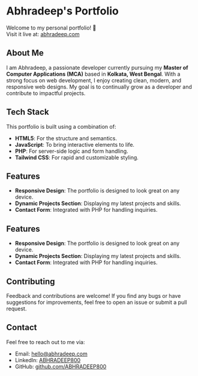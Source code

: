 # Abhradeep's Portfolio

Welcome to my personal portfolio! 🎉  
Visit it live at: [abhradeep.com](https://abhradeep.com)

## About Me

I am Abhradeep, a passionate developer currently pursuing my **Master of Computer Applications (MCA)** based in **Kolkata, West Bengal**. With a strong focus on web development, I enjoy creating clean, modern, and responsive web designs. My goal is to continually grow as a developer and contribute to impactful projects.

## Tech Stack

This portfolio is built using a combination of:

- **HTML5**: For the structure and semantics.
- **JavaScript**: To bring interactive elements to life.
- **PHP**: For server-side logic and form handling.
- **Tailwind CSS**: For rapid and customizable styling.

## Features

- **Responsive Design**: The portfolio is designed to look great on any device.
- **Dynamic Projects Section**: Displaying my latest projects and skills.
- **Contact Form**: Integrated with PHP for handling inquiries.

## Features

- **Responsive Design**: The portfolio is designed to look great on any device.
- **Dynamic Projects Section**: Displaying my latest projects and skills.
- **Contact Form**: Integrated with PHP for handling inquiries.

## Contributing

Feedback and contributions are welcome! If you find any bugs or have suggestions for improvements, feel free to open an issue or submit a pull request.

## Contact

Feel free to reach out to me via:

- Email: [hello@abhradeep.com](mailto:hello@abhradeep.com)
- LinkedIn: [ABHRADEEP800](https://linkedin.com/in/ABHRADEEP800)
- GitHub: [github.com/ABHRADEEP800](https://github.com/ABHRADEEP800)

